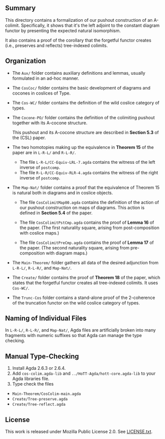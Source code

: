 ## Summary

This directory contains a formalization of our pushout construction
of an A-colimit. Specifically, it shows that it's the left adjoint
to the constant diagram functor by presenting the expected natural
isomorphism.

It also contains a proof of the corollary that the forgetful functor
creates (i.e., preserves and reflects) tree-indexed colimits.

## Organization

- The `Aux/` folder contains auxiliary definitions and lemmas,
  usually formulated in an ad-hoc manner.

- The `CosCoc/` folder contains the basic development of diagrams and cocones in coslices of Type.

- The `Cos-WC/` folder contains the definition of the wild coslice category of types.

- The `Cocone-PO/` folder contains the definition of the colimiting pushout together with its A-cocone structure.

  This pushout and its A-cocone structure are described in **Section 5.3** of the (CSL) paper.

- The two homotopies making up the equivalence in **Theorem 15**
  of the paper are in `L-R-L/` and `R-L-R/`.

  - The file `L-R-L/CC-Equiv-LRL-7.agda` contains the witness
    of the left inverse of `postcomp`.
  - The file `R-L-R/CC-Equiv-RLR-4.agda` contains the
    witness of the right inverse of `postcomp`.

- The `Map-Nat/` folder contains a proof that the equivalence of
  Theorem 15 is natural both in diagrams and in coslice objects.

  - The file `CosColimitMap00.agda` contains the definition
    of the action of our pushout construction on maps of diagrams.
    This action is defined in **Section 5.4** of the paper.

  - The file `CosColimitPstCmp.agda` contains the proof
    of **Lemma 16** of the paper. (The first naturality square, arising
    from post-composition with coslice maps.)

  - The file `CosColimitPreCmp.agda` contains the proof
    of **Lemma 17** of the paper. (The second naturality square,
    arising from pre-composition with diagram maps.)

- The `Main-Theorem/` folder gathers all data of the desired
  adjunction from `L-R-L/`, `R-L-R/`, and `Map-Nat/`.

- The `Create/` folder contains the proof of **Theorem 18** of the paper,
  which states that the forgetful functor creates all tree-indexed colimits.
  It uses `Cos-WC/`.

- The `Trunc-Cos` folder contains a stand-alone proof of the 2-coherence of
  the truncation functor on the wild coslice category of types.

## Naming of Individual Files

In `L-R-L/`, `R-L-R/`, and `Map-Nat/`, Agda files are artificially
broken into many fragments with numeric suffixes so that Agda can
manage the type checking.

## Manual Type-Checking

1. Install Agda 2.6.3 or 2.6.4.
2. Add `cos-colim.agda-lib` and `../HoTT-Agda/hott-core.agda-lib` to your Agda libraries file.
3. Type check the files
 - `Main-Theorem/CosColim-main.agda`
 - `Create/Tree-preserve.agda`
 - `Create/Tree-reflect.agda`

## License

This work is released under Mozilla Public License 2.0.
See [LICENSE.txt](LICENSE.txt).
